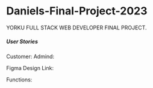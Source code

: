 # Daniels-Final-Project-2023
YORKU FULL STACK WEB DEVELOPER FINAL PROJECT.

##### User Stories
Customer:
Admind: 

Figma Design Link:


Functions:
